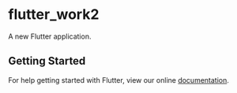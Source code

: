 # flutter_work2

A new Flutter application.

## Getting Started

For help getting started with Flutter, view our online
[documentation](https://flutter.io/).
